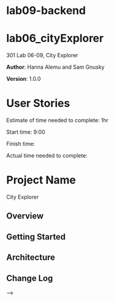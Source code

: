 # lab09-backend
# lab06_cityExplorer
301 Lab 06-09, City Explorer 

**Author**: 
Hanna Alemu and Sam Gnusky

**Version**: 1.0.0 
# User Stories

Estimate of time needed to complete: 1hr

Start time: 9:00

Finish time: 

Actual time needed to complete:



# Project Name
City Explorer

## Overview
<!-- Provide a high level overview of what this application is and why you are building it, beyond the fact that it's an assignment for this class. (i.e. What's your problem domain?) -->

## Getting Started
<!-- What are the steps that a user must take in order to build this app on their own machine and get it running? -->

## Architecture
<!-- Provide a detailed description of the application design. What technologies (languages, libraries, etc) you're using, and any other relevant design information. -->

## Change Log
<!-- Use this area to document the iterative changes made to your application as each feature is successfully implemented. Use time stamps. Here's an examples:

01-01-2001 4:59pm - Application now has a fully-functional express server, with a GET route for the location resource.

## Credits and Collaborations
<!-- Give credit (and a link) to other people or resources that helped you build this application. -->
-->
